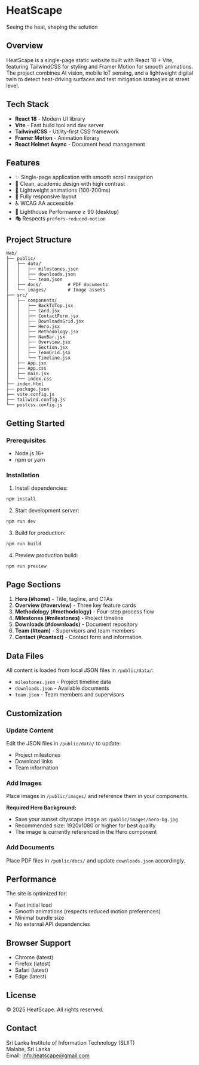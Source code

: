 # HeatScape

Seeing the heat, shaping the solution

## Overview

HeatScape is a single-page static website built with React 18 + Vite, featuring TailwindCSS for styling and Framer Motion for smooth animations. The project combines AI vision, mobile IoT sensing, and a lightweight digital twin to detect heat-driving surfaces and test mitigation strategies at street level.

## Tech Stack

- **React 18** - Modern UI library
- **Vite** - Fast build tool and dev server
- **TailwindCSS** - Utility-first CSS framework
- **Framer Motion** - Animation library
- **React Helmet Async** - Document head management

## Features

- ✨ Single-page application with smooth scroll navigation
- 🎨 Clean, academic design with high contrast
- 🚀 Lightweight animations (100-200ms)
- 📱 Fully responsive layout
- ♿ WCAG AA accessible
- 🎯 Lighthouse Performance ≥ 90 (desktop)
- 🎭 Respects `prefers-reduced-motion`

## Project Structure

```
Web/
├── public/
│   ├── data/
│   │   ├── milestones.json
│   │   ├── downloads.json
│   │   └── team.json
│   ├── docs/          # PDF documents
│   └── images/        # Image assets
├── src/
│   ├── components/
│   │   ├── BackToTop.jsx
│   │   ├── Card.jsx
│   │   ├── ContactForm.jsx
│   │   ├── DownloadsGrid.jsx
│   │   ├── Hero.jsx
│   │   ├── Methodology.jsx
│   │   ├── NavBar.jsx
│   │   ├── Overview.jsx
│   │   ├── Section.jsx
│   │   ├── TeamGrid.jsx
│   │   └── Timeline.jsx
│   ├── App.jsx
│   ├── App.css
│   ├── main.jsx
│   └── index.css
├── index.html
├── package.json
├── vite.config.js
├── tailwind.config.js
└── postcss.config.js
```

## Getting Started

### Prerequisites

- Node.js 16+ 
- npm or yarn

### Installation

1. Install dependencies:
```bash
npm install
```

2. Start development server:
```bash
npm run dev
```

3. Build for production:
```bash
npm run build
```

4. Preview production build:
```bash
npm run preview
```

## Page Sections

1. **Hero (#home)** - Title, tagline, and CTAs
2. **Overview (#overview)** - Three key feature cards
3. **Methodology (#methodology)** - Four-step process flow
4. **Milestones (#milestones)** - Project timeline
5. **Downloads (#downloads)** - Document repository
6. **Team (#team)** - Supervisors and team members
7. **Contact (#contact)** - Contact form and information

## Data Files

All content is loaded from local JSON files in `/public/data/`:

- `milestones.json` - Project timeline data
- `downloads.json` - Available documents
- `team.json` - Team members and supervisors

## Customization

### Update Content

Edit the JSON files in `/public/data/` to update:
- Project milestones
- Download links
- Team information

### Add Images

Place images in `/public/images/` and reference them in your components.

**Required Hero Background:**
- Save your sunset cityscape image as `/public/images/hero-bg.jpg`
- Recommended size: 1920x1080 or higher for best quality
- The image is currently referenced in the Hero component

### Add Documents

Place PDF files in `/public/docs/` and update `downloads.json` accordingly.

## Performance

The site is optimized for:
- Fast initial load
- Smooth animations (respects reduced motion preferences)
- Minimal bundle size
- No external API dependencies

## Browser Support

- Chrome (latest)
- Firefox (latest)
- Safari (latest)
- Edge (latest)

## License

© 2025 HeatScape. All rights reserved.

## Contact

Sri Lanka Institute of Information Technology (SLIIT)  
Malabe, Sri Lanka  
Email: info.heatscape@gmail.com
